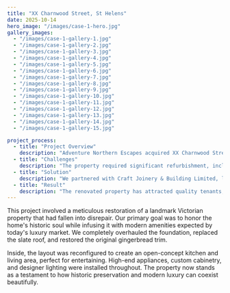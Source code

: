 ```yaml
---
title: "XX Charnwood Street, St Helens"
date: 2025-10-14
hero_image: "/images/case-1-hero.jpg"
gallery_images:
  - "/images/case-1-gallery-1.jpg"
  - "/images/case-1-gallery-2.jpg"
  - "/images/case-1-gallery-3.jpg"
  - "/images/case-1-gallery-4.jpg"
  - "/images/case-1-gallery-5.jpg"
  - "/images/case-1-gallery-6.jpg"
  - "/images/case-1-gallery-7.jpg"
  - "/images/case-1-gallery-8.jpg"
  - "/images/case-1-gallery-9.jpg"
  - "/images/case-1-gallery-10.jpg"
  - "/images/case-1-gallery-11.jpg"
  - "/images/case-1-gallery-12.jpg"
  - "/images/case-1-gallery-13.jpg"
  - "/images/case-1-gallery-14.jpg"
  - "/images/case-1-gallery-15.jpg"

project_process:
  - title: "Project Overview"
    description: "Adventure Northern Escapes acquired XX Charnwood Street with the vision of transforming a dated and underutilised property into a modern, welcoming home for families."
  - title: "Challenges"
    description: "The property required significant refurbishment, including structural improvements, updating aged utilities, and enhancing its overall aesthetic appeal."
  - title: "Solution"
    description: "We partnered with Craft Joinery & Building Limited, led by Rob Craft, to carry out the refurbishment. Their expertise helped bring our vision to life, with modern finishes, improved energy efficiency, and a layout optimised for comfort and functionality."
  - title: "Result"
    description: "The renovated property has attracted quality tenants, and its value has significantly increased. It now serves as a comfortable and stylish rental property, helping contribute to the local community’s housing needs."
---
```

This project involved a meticulous restoration of a landmark Victorian property that had fallen into disrepair. Our primary goal was to honor the home's historic soul while infusing it with modern amenities expected by today's luxury market. We completely overhauled the foundation, replaced the slate roof, and restored the original gingerbread trim.

Inside, the layout was reconfigured to create an open-concept kitchen and living area, perfect for entertaining. High-end appliances, custom cabinetry, and designer lighting were installed throughout. The property now stands as a testament to how historic preservation and modern luxury can coexist beautifully.
